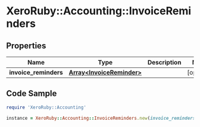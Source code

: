 # XeroRuby::Accounting::InvoiceReminders

## Properties

Name | Type | Description | Notes
------------ | ------------- | ------------- | -------------
**invoice_reminders** | [**Array&lt;InvoiceReminder&gt;**](InvoiceReminder.md) |  | [optional] 

## Code Sample

```ruby
require 'XeroRuby::Accounting'

instance = XeroRuby::Accounting::InvoiceReminders.new(invoice_reminders: null)
```


